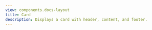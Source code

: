 ```yaml
---
view: components.docs-layout
title: Card
description: Displays a card with header, content, and footer.
---
```

<x-component-preview component="previews.card-demo"></x-component-preview>


